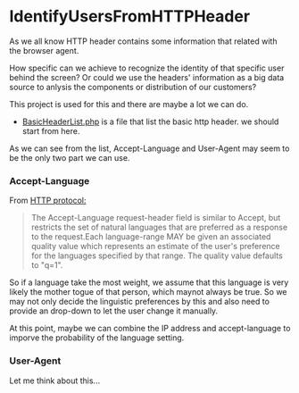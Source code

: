 # IdentifyUsersFromHTTPHeader

As we all know HTTP header contains some information that related with the browser agent.

How specific can we achieve to recognize the identity of that specific user behind the screen? Or could we use the headers' information as a big data source to anlysis the components or distribution of our customers?

This project is used for this and there are maybe a lot we can do.

* [BasicHeaderList.php](http://cs-server.usc.edu:53713/headerlist.php) is a file that list the basic http header. we should start from here.


As we can see from the list, Accept-Language and User-Agent may seem to be the only two part we can use.

### Accept-Language
From [HTTP protocol: ](https://www.w3.org/Protocols/rfc2616/rfc2616-sec14.html#sec14.4)
>The Accept-Language request-header field is similar to Accept, but restricts the set of natural languages that are preferred as a response to the request.Each language-range MAY be given an associated quality value which represents an estimate of the user's preference for the languages specified by that range. The quality value defaults to "q=1". 

So if a language take the most weight, we assume that this language is very likely the mother togue of that person, which maynot always be true. So we may not only decide the linguistic preferences by this and also need to provide an drop-down to let the user change it manually.

At this point, maybe we can combine the IP address and accept-language to imporve the probability of the language setting.

### User-Agent
Let me think about this...


